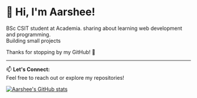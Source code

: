 # 👋 Hi, I'm Aarshee!

BSc CSIT student at Academia. sharing about learning web development and programming.  
Building small projects  

Thanks for stopping by my GitHub! 🚀

---

📫 **Let's Connect:**  
Feel free to reach out or explore my repositories!


[![Aarshee's GitHub stats](https://github-readme-stats.vercel.app/api?username=RCCOUP)](https://github.com/anuraghazra/github-readme-stats)

